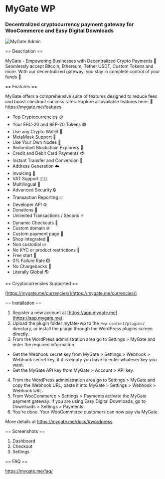 # MyGate WP
### Decentralized cryptocurrency payment gateway for WooCommerce and Easy Digital Downloads

<picture>
 <source media="(prefers-color-scheme: dark)" srcset="https://mygate.me/mygate-images/features/features.png">
 <source media="(prefers-color-scheme: light)" srcset="https://mygate.me/mygate-images/features/features.png">
 <img alt="MyGate Admin" src="https://mygate.me/mygate-images/features/features.png">
</picture>

== Description ==

MyGate - Empowering Businesses with Decentralized Crypto Payments 💱
Seamlessly accept Bitcoin, Ethereum, Tether USDT, Custom Tokens and more. With our decentralized gateway, you stay in complete control of your funds 💯

== Features ==

MyGate offers a comprehensive suite of features designed to reduce fees and boost checkout success rates. Explore all available features here:  🔗 https://mygate.me/features

- Top Cryptocurrencies 🪙
- Your ERC-20 and BEP-20 Tokens 🟣
- Use any Crypto Wallet 👛
- MetaMask Support 🦊
- Use Your Own Nodes 🔌
- Redundant Blockchain Explorers 🚧
- Credit and Debit Card Payments 💳
- Instant Transfer and Conversion 💱
- Address Generation ☁️
- Invoicing 🧾
- VAT Support 🇪🇺
- Multilingual 🎌
- Advanced Security 🔒
- Transaction Reporting 📈
- Developer API ⚙️
- Donations 🎁
- Unlimited Transactions / Second ⚡
- Dynamic Checkouts 🍱
- Custom domain 🌐
- Custom payment page 📑
- Shop integrated 🏪
- Non custodial 💤 
- No KYC or product restrictions 🪪
- Free start 🤑
- 0% Failure Rate ❎
- No Chargebacks 🧲
- Literally Global 🌎

== Cryptocurrencies Supported ==

[https://mygate.me/currencies/](https://mygate.me/currencies/)

== Installation ==

1. Register a new account at [https://app.mygate.me](https://app.mygate.me).
2. Upload the plugin folder myfate-wp to the `/wp-content/plugins/` directory, or install the plugin through the WordPress plugins screen directly.
3. From the WordPress administration area go to Settings > MyGate and enter the required information. 
- Get the Webhook secret key from MyGate > Settings > Webhook > Webhook secret key, if it is empty you have to enter whatever key you want.
- Get the MyGate API key from MyGate > Account > API key.
4. From the WordPress administration area go to Settings > MyGate and copy the Webhook URL, paste it into MyGate > Settings > Webhook > Webhook URL.	
5. From WooCommerce > Settings > Payments activate the MyGate payment gateway. If you are using Easy Digital Downloads, go to Downloads > Settings > Payments.
6. You're done. Your WooCommerce customers can now pay via MyGate.
 
More details at https://mygate.me/docs/#wordpress

== Screenshots ==

1. Dashboard
2. Checkout
3. Settings

== FAQ ==

https://mygate.me/faq/

